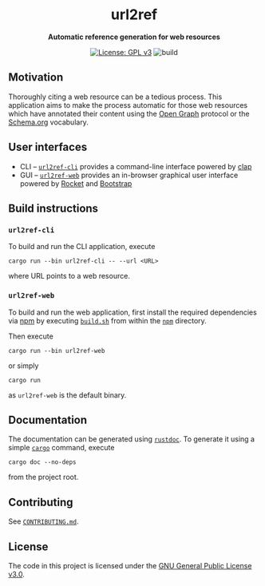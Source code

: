 <div align="center">
  <h1>url2ref</h1>

  <p>
    <strong>Automatic reference generation for web resources</strong>
  </p>

[![License: GPL v3](https://img.shields.io/badge/License-GPLv3-blue.svg)](https://www.gnu.org/licenses/gpl-3.0) ![build](https://img.shields.io/github/actions/workflow/status/url2ref/url2ref/build_and_test.yml)
</div>

## Motivation

Thoroughly citing a web resource can be a tedious process. This application aims to make the process automatic for those web resources which have annotated their content using the [Open Graph](https://ogp.me/) protocol or the [Schema.org](https://schema.org/) vocabulary.

## User interfaces

* CLI &ndash; [``url2ref-cli``](./src/bin/cli) provides a command-line interface powered by [clap](https://crates.io/crates/clap)
* GUI &ndash; [``url2ref-web``](./src/bin/web) provides an in-browser graphical user interface powered by [Rocket](https://rocket.rs/) and [Bootstrap](https://getbootstrap.com/)

## Build instructions

### ``url2ref-cli``

To build and run the CLI application, execute

```console
cargo run --bin url2ref-cli -- --url <URL>
```

where URL points to a web resource.

### ``url2ref-web``

To build and run the web application, first install the required dependencies via [npm](https://www.npmjs.com/) by executing [``build.sh``](./npm/build.sh) from within the [``npm``](./npm) directory.

Then execute

```console
cargo run --bin url2ref-web
```

or simply

```console
cargo run
```

as ``url2ref-web`` is the default binary.

## Documentation

The documentation can be generated using [``rustdoc``](https://doc.rust-lang.org/rustdoc/index.html). To generate it using a simple [``cargo``](https://doc.rust-lang.org/cargo/) command, execute

```console
cargo doc --no-deps
```

from the project root.

## Contributing

See [``CONTRIBUTING.md``](CONTRIBUTING.md).

## License

The code in this project is licensed under the [GNU General Public License v3.0](https://www.gnu.org/licenses/gpl-3.0).
